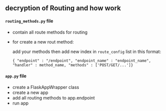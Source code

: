 ## decryption of Routing and how work

#### ``` routing_methods.py ``` file 
- contain all route methods for routing
- for create a new rout method:

    add your methods then add new index in ``` route_config ``` list in this format:
   
    ``` { "endpoint" : "/endpoint", "endpoint_name" : "endpoint_name", "handler" : method_name, "methods" : ['POST/GET/...']} ```

#### ``` app.py ``` file 
- create a FlaskAppWrapper class
- create a new app
- add all routing methods to app.endpoint
- run app